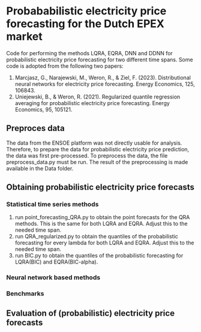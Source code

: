 # Probababilistic electricity price forecasting for the Dutch EPEX market
Code for performing the methods LQRA, EQRA, DNN and DDNN for probabilistic electricity price forecasting for two 
different time spans. Some code is adopted from the following two papers:
1. Marcjasz, G., Narajewski, M., Weron, R., & Ziel, F. (2023). Distributional neural networks for electricity price 
forecasting. Energy Economics, 125, 106843.
2. Uniejewski, B., & Weron, R. (2021). Regularized quantile regression averaging for probabilistic electricity price 
forecasting. Energy Economics, 95, 105121.

## Preproces data
The data from the ENSOE platform was not directly usable for analysis. Therefore, to prepare the data for probabilistic 
electricity price prediction, the data was first pre-processed. To preprocess the data, the file preprocess_data.py must
be run. The result of the preprocessing is made available 
in the Data folder.

## Obtaining probabilistic electricity price forecasts
### Statistical time series methods
1. run point_forecasting_QRA.py to obtain the point forecasts for the QRA methods. This is the same for both LQRA and 
EQRA. Adjust this to the needed time span.
2. run QRA_regularized.py to obtain the quantiles of the probabilistic forecasting for every lambda for both LQRA and 
EQRA. Adjust this to the needed time span.
3. run BIC.py to obtain the quantiles of the probabilistic forecasting for LQRA(BIC) and EQRA(BIC-alpha).

### Neural network based methods

### Benchmarks

## Evaluation of (probabilistic) electricity price forecasts 
